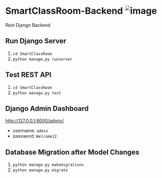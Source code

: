 # SmartClassRoom-Backend ![image](https://user-images.githubusercontent.com/32195170/166079558-994852ad-c782-4a8c-8d54-ca6cdaaed951.png)
Rest Django Backend

## Run Django Server
1. `cd SmartClassRoom`
2. `python manage.py runserver`

## Test REST API
1. `cd SmartClassRoom`
2. `python manage.py test`

## Django Admin Dashboard
http://127.0.0.1:8000/admin/

- username: `admin`
- password: `Welcome12`

## Database Migration after Model Changes

1. `python manage.py makemigrations`
2. `python manage.py migrate`
